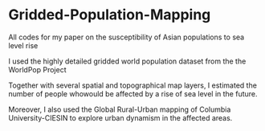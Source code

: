 # Gridded-Population-Mapping
All codes for my paper on the susceptibility of Asian populations to sea level rise 

I used the highly detailed gridded world population dataset from the the WorldPop Project

Together with several spatial and topographical map layers, I estimated the number of people whowould be affected by a rise of sea level in the future.

Moreover, I also used the Global Rural-Urban mapping of Columbia University-CIESIN to explore urban dynamism in the affected areas.
